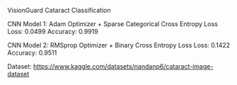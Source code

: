 VisionGuard Cataract Classification 

CNN Model 1: Adam Optimizer + Sparse Categorical Cross Entropy Loss
Loss: 0.0499 Accuracy: 0.9919

CNN Model 2: RMSprop Optimizer + Binary Cross Entropy Loss 
Loss: 0.1422 Accuracy: 0.9511

Dataset: https://www.kaggle.com/datasets/nandanp6/cataract-image-dataset
